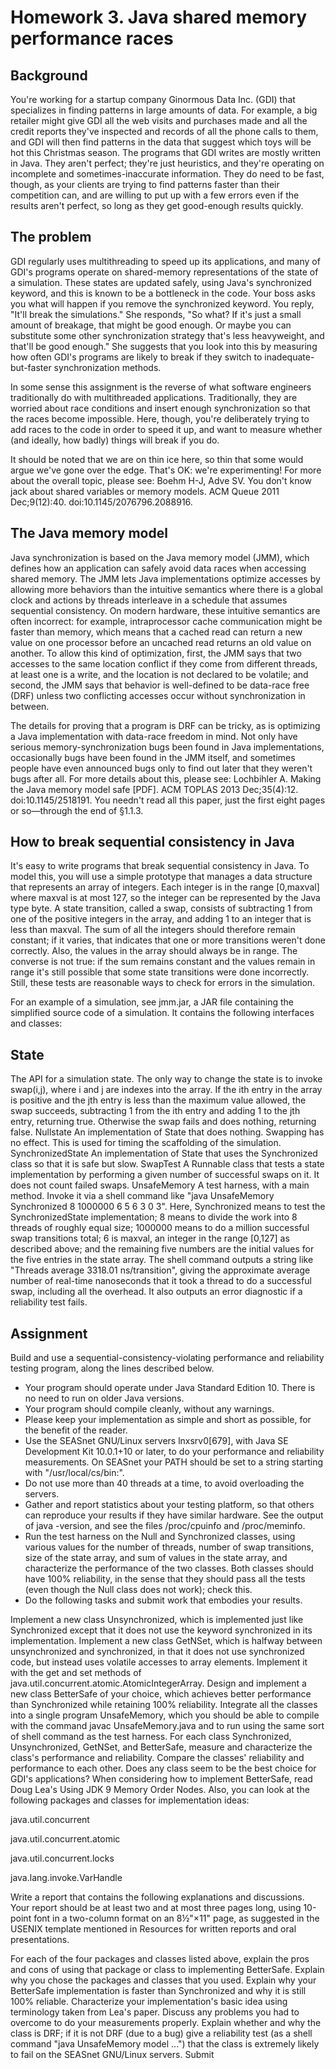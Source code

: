 # Homework 3. Java shared memory performance races
## Background
You're working for a startup company Ginormous Data Inc. (GDI) that specializes in finding patterns in large amounts of data. For example, a big retailer might give GDI all the web visits and purchases made and all the credit reports they've inspected and records of all the phone calls to them, and GDI will then find patterns in the data that suggest which toys will be hot this Christmas season. The programs that GDI writes are mostly written in Java. They aren't perfect; they're just heuristics, and they're operating on incomplete and sometimes-inaccurate information. They do need to be fast, though, as your clients are trying to find patterns faster than their competition can, and are willing to put up with a few errors even if the results aren't perfect, so long as they get good-enough results quickly.

## The problem
GDI regularly uses multithreading to speed up its applications, and many of GDI's programs operate on shared-memory representations of the state of a simulation. These states are updated safely, using Java's synchronized keyword, and this is known to be a bottleneck in the code. Your boss asks you what will happen if you remove the synchronized keyword. You reply, "It'll break the simulations." She responds, "So what? If it's just a small amount of breakage, that might be good enough. Or maybe you can substitute some other synchronization strategy that's less heavyweight, and that'll be good enough." She suggests that you look into this by measuring how often GDI's programs are likely to break if they switch to inadequate-but-faster synchronization methods.

In some sense this assignment is the reverse of what software engineers traditionally do with multithreaded applications. Traditionally, they are worried about race conditions and insert enough synchronization so that the races become impossible. Here, though, you're deliberately trying to add races to the code in order to speed it up, and want to measure whether (and ideally, how badly) things will break if you do.

It should be noted that we are on thin ice here, so thin that some would argue we've gone over the edge. That's OK: we're experimenting! For more about the overall topic, please see: Boehm H-J, Adve SV. You don't know jack about shared variables or memory models. ACM Queue 2011 Dec;9(12):40. doi:10.1145/2076796.2088916.

## The Java memory model
Java synchronization is based on the Java memory model (JMM), which defines how an application can safely avoid data races when accessing shared memory. The JMM lets Java implementations optimize accesses by allowing more behaviors than the intuitive semantics where there is a global clock and actions by threads interleave in a schedule that assumes sequential consistency. On modern hardware, these intuitive semantics are often incorrect: for example, intraprocessor cache communication might be faster than memory, which means that a cached read can return a new value on one processor before an uncached read returns an old value on another. To allow this kind of optimization, first, the JMM says that two accesses to the same location conflict if they come from different threads, at least one is a write, and the location is not declared to be volatile; and second, the JMM says that behavior is well-defined to be data-race free (DRF) unless two conflicting accesses occur without synchronization in between.

The details for proving that a program is DRF can be tricky, as is optimizing a Java implementation with data-race freedom in mind. Not only have serious memory-synchronization bugs been found in Java implementations, occasionally bugs have been found in the JMM itself, and sometimes people have even announced bugs only to find out later that they weren't bugs after all. For more details about this, please see: Lochbihler A. Making the Java memory model safe [PDF]. ACM TOPLAS 2013 Dec;35(4):12. doi:10.1145/2518191. You needn't read all this paper, just the first eight pages or so—through the end of §1.1.3.

## How to break sequential consistency in Java
It's easy to write programs that break sequential consistency in Java. To model this, you will use a simple prototype that manages a data structure that represents an array of integers. Each integer is in the range [0,maxval] where maxval is at most 127, so the integer can be represented by the Java type byte. A state transition, called a swap, consists of subtracting 1 from one of the positive integers in the array, and adding 1 to an integer that is less than maxval. The sum of all the integers should therefore remain constant; if it varies, that indicates that one or more transitions weren't done correctly. Also, the values in the array should always be in range. The converse is not true: if the sum remains constant and the values remain in range it's still possible that some state transitions were done incorrectly. Still, these tests are reasonable ways to check for errors in the simulation.

For an example of a simulation, see jmm.jar, a JAR file containing the simplified source code of a simulation. It contains the following interfaces and classes:

## State
The API for a simulation state. The only way to change the state is to invoke swap(i,j), where i and j are indexes into the array. If the ith entry in the array is positive and the jth entry is less than the maximum value allowed, the swap succeeds, subtracting 1 from the ith entry and adding 1 to the jth entry, returning true. Otherwise the swap fails and does nothing, returning false.
Nullstate
An implementation of State that does nothing. Swapping has no effect. This is used for timing the scaffolding of the simulation.
SynchronizedState
An implementation of State that uses the Synchronized class so that it is safe but slow.
SwapTest
A Runnable class that tests a state implementation by performing a given number of successful swaps on it. It does not count failed swaps.
UnsafeMemory
A test harness, with a main method. Invoke it via a shell command like "java UnsafeMemory Synchronized 8 1000000 6 5 6 3 0 3". Here, Synchronized means to test the SynchronizedState implementation; 8 means to divide the work into 8 threads of roughly equal size; 1000000 means to do a million successful swap transitions total; 6 is maxval, an integer in the range [0,127] as described above; and the remaining five numbers are the initial values for the five entries in the state array. The shell command outputs a string like "Threads average 3318.01 ns/transition", giving the approximate average number of real-time nanoseconds that it took a thread to do a successful swap, including all the overhead. It also outputs an error diagnostic if a reliability test fails.

## Assignment
Build and use a sequential-consistency-violating performance and reliability testing program, along the lines described below.

* Your program should operate under Java Standard Edition 10. There is no need to run on older Java versions.
* Your program should compile cleanly, without any warnings.
* Please keep your implementation as simple and short as possible, for the benefit of the reader.
* Use the SEASnet GNU/Linux servers lnxsrv0[679], with Java SE Development Kit 10.0.1+10 or later, to do your performance and reliability measurements. On SEASnet your PATH should be set to a string starting with "/usr/local/cs/bin:".
* Do not use more than 40 threads at a time, to avoid overloading the servers.
* Gather and report statistics about your testing platform, so that others can reproduce your results if they have similar hardware. See the output of java -version, and see the files /proc/cpuinfo and /proc/meminfo.
* Run the test harness on the Null and Synchronized classes, using various values for the number of threads, number of swap transitions, size of the state array, and sum of values in the state array, and characterize the performance of the two classes. Both classes should have 100% reliability, in the sense that they should pass all the tests (even though the Null class does not work); check this.
* Do the following tasks and submit work that embodies your results.

Implement a new class Unsynchronized, which is implemented just like Synchronized except that it does not use the keyword synchronized in its implementation.
Implement a new class GetNSet, which is halfway between unsynchronized and synchronized, in that it does not use synchronized code, but instead uses volatile accesses to array elements. Implement it with the get and set methods of java.util.concurrent.atomic.AtomicIntegerArray.
Design and implement a new class BetterSafe of your choice, which achieves better performance than Synchronized while retaining 100% reliability.
Integrate all the classes into a single program UnsafeMemory, which you should be able to compile with the command javac UnsafeMemory.java and to run using the same sort of shell command as the test harness.
For each class Synchronized, Unsynchronized, GetNSet, and BetterSafe, measure and characterize the class's performance and reliability.
Compare the classes' reliability and performance to each other. Does any class seem to be the best choice for GDI's applications?
When considering how to implement BetterSafe, read Doug Lea's Using JDK 9 Memory Order Nodes. Also, you can look at the following packages and classes for implementation ideas:

java.util.concurrent

java.util.concurrent.atomic

java.util.concurrent.locks

java.lang.invoke.VarHandle

Write a report that contains the following explanations and discussions. Your report should be at least two and at most three pages long, using 10-point font in a two-column format on an 8½"×11" page, as suggested in the USENIX template mentioned in Resources for written reports and oral presentations.

For each of the four packages and classes listed above, explain the pros and cons of using that package or class to implementing BetterSafe. Explain why you chose the packages and classes that you used.
Explain why your BetterSafe implementation is faster than Synchronized and why it is still 100% reliable. Characterize your implementation's basic idea using terminology taken from Lea's paper.
Discuss any problems you had to overcome to do your measurements properly. Explain whether and why the class is DRF; if it is not DRF (due to a bug) give a reliability test (as a shell command "java UnsafeMemory model ...") that the class is extremely likely to fail on the SEASnet GNU/Linux servers.
Submit
